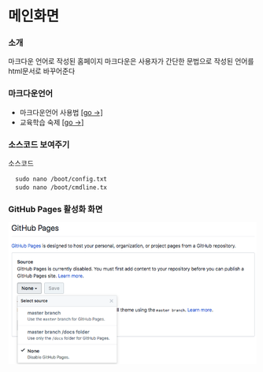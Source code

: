 # 메인화면
### 소개

마크다운 언어로 작성된 홈페이지
마크다운은 사용자가 간단한 문법으로 작성된 언어를 html문서로 바꾸어준다

### 마크다운언어
- 마크다운언어 사용법 [[go →]](study/README.md)
- 교육학습 숙제      [[go →]](Jupyter/README.md)

### 소스코드 보여주기
소스코드
```markdown
  sudo nano /boot/config.txt  
  sudo nano /boot/cmdline.tx
```


### GitHub Pages 활성화 화면
![GitHub Pages 활성화하는 setting 화면 예](img/GithubHomepageSetting.png)
